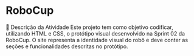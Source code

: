 # RoboCup

🧠 Descrição da Atividade
Este projeto tem como objetivo codificar, utilizando HTML e CSS, o protótipo visual desenvolvido na Sprint 02 da RoboCup. O site representa a identidade visual do robô e deve conter as seções e funcionalidades descritas no protótipo.
